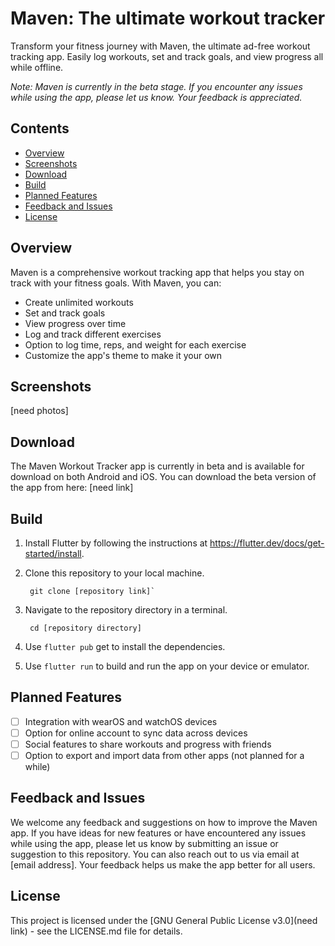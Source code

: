 # Maven: The ultimate workout tracker

Transform your fitness journey with Maven, the ultimate ad-free workout tracking app. Easily log
workouts, set and track goals, and view progress all while offline.

*Note: Maven is currently in the beta stage. If you encounter any issues while using the app, please
let us know. Your feedback is appreciated.*

## Contents

- [Overview](#overview)
- [Screenshots](#screenshots)
- [Download](#download)
- [Build](#build)
- [Planned Features](#planned-features)
- [Feedback and Issues](#feedback-and-issues)
- [License](#license)

## Overview

Maven is a comprehensive workout tracking app that helps you stay on track with your fitness goals.
With Maven, you can:

- Create unlimited workouts
- Set and track goals
- View progress over time
- Log and track different exercises
- Option to log time, reps, and weight for each exercise
- Customize the app's theme to make it your own

## Screenshots

[need photos]

## Download

The Maven Workout Tracker app is currently in beta and is available for download on both Android and
iOS. You can download the beta version of the app from here:
[need link]

## Build

1. Install Flutter by following the instructions at https://flutter.dev/docs/get-started/install.

2. Clone this repository to your local machine.

        git clone [repository link]`

3. Navigate to the repository directory in a terminal.

        cd [repository directory]

4. Use `flutter pub` get to install the dependencies.

5. Use `flutter run` to build and run the app on your device or emulator.

## Planned Features

- [ ] Integration with wearOS and watchOS devices
- [ ] Option for online account to sync data across devices
- [ ] Social features to share workouts and progress with friends
- [ ] Option to export and import data from other apps (not planned for a while)

## Feedback and Issues

We welcome any feedback and suggestions on how to improve the Maven app. If you have ideas for new
features or have encountered any issues while using the app, please let us know by submitting an
issue or suggestion to this repository. You can also reach out to us via email at  [email address].
Your feedback helps us make the app better for all users.

## License

This project is licensed under the [GNU General Public License v3.0](need link) - see the LICENSE.md
file for details.
